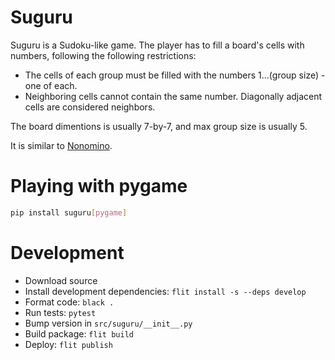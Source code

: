 # Suguru

Suguru is a Sudoku-like game. The player has to fill a board's cells with numbers, following the following restrictions:

* The cells of each group must be filled with the numbers 1...(group size) - one of each.
* Neighboring cells cannot contain the same number. Diagonally adjacent cells are considered neighbors.

The board dimentions is usually 7-by-7, and max group size is usually 5.

It is similar to [Nonomino](https://en.wikipedia.org/wiki/Nonomino).

# Playing with pygame

```bash
pip install suguru[pygame]
```

#  Development

* Download source
* Install development dependencies: `flit install -s --deps develop`
* Format code: `black .`
* Run tests: `pytest`
* Bump version in `src/suguru/__init__.py`
* Build package: `flit build`
* Deploy: `flit publish`
